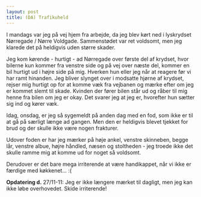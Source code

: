 ```yaml
---
layout: post
title: (DA) Trafikuheld
---
```


I mandags var jeg på vej hjem fra arbejde, da jeg blev kørt ned i lyskrydset Nørregade / Nørre Voldgade. Sammenstødet var ret voldsomt, men jeg klarede det på heldigvis uden større skader.

Jeg kom kørende - hurtigt - ad Nørregade over første del af krydset, hvor bilerne kun kommer fra venstre side og på vej over næste del, kommer en bil hurtigt ud i højre side på mig. Hverken hun eller jeg når at reagere før vi har ramt hinanden. Jeg bliver slynget over i modsatte hjørne af krydset, rejser mig hurtigt op for at komme væk fra vejbanen og mærke efter om jeg er kommet slemt til skade. Kvinden der fører bilen står ud og råber til mig henne fra bilen om jeg er okay. Det svarer jeg at jeg er, hvorefter hun sætter sig ind og kører væk.

Idag, onsdag, er jeg så sygemeldt på anden dag med en fod, som ikke er til at gå på særligt længe ad gangen. Men den er heldigvis blevet tjekket for brud og der skulle ikke være nogen frakturer.

Udover foden er har jeg mærker på høje ankel, venstre skinneben, begge lår, venstre albue, højre håndled, næsen og stoltheden - jeg troede ikke det skulle ramme mig at komme ud for noget så voldsomt.

Derudover er det bare mega irriterende at være handikappet, når vi ikke er færdige med køkkenet... :(

**Opdatering d.** 27/11-11: Jeg er ikke længere mærket til dagligt, men jeg kan ikke løbe overhovedet. Skide irriterende!
